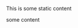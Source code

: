 This is some static content

<!-- snippet::main -->
<!-- end::main -->

<!-- snippet::fn_1 -->
some content
<!-- end::fn_1 -->
